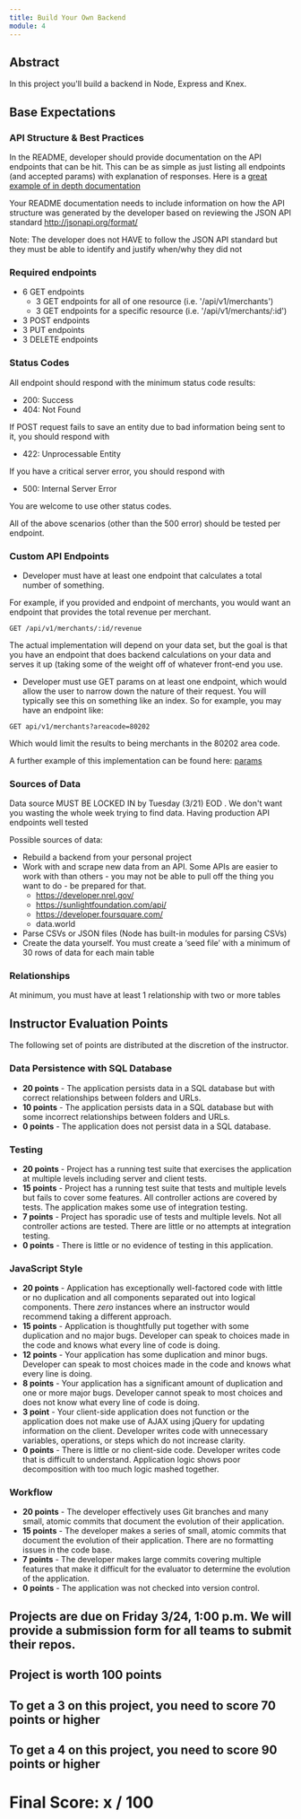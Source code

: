 ```yaml
---
title: Build Your Own Backend
module: 4
---
```


## Abstract

In this project you'll build a backend in Node, Express and Knex.

## Base Expectations

### API Structure & Best Practices

In the README, developer should provide documentation on the API endpoints that can be hit. This can be as simple as just listing all endpoints (and accepted params) with explanation of responses. Here is a [great example of in depth documentation](https://github.com/500px/api-documentation/blob/master/README.md)

Your README documentation needs to include information on how the API structure was generated by the developer based on reviewing the JSON API standard http://jsonapi.org/format/

Note: The developer does not HAVE to follow the JSON API standard but they must be able to identify and justify when/why they did not

### Required endpoints

* 6 GET endpoints
  * 3 GET endpoints for all of one resource (i.e. '/api/v1/merchants')
  * 3 GET endpoints for a specific resource (i.e. '/api/v1/merchants/:id')
* 3 POST endpoints
* 3 PUT endpoints
* 3 DELETE endpoints

### Status Codes

All endpoint should respond with the minimum status code results:

* 200: Success
* 404: Not Found

If POST request fails to save an entity due to bad information being sent to it, you should respond with

* 422: Unprocessable Entity

If you have a critical server error, you should respond with

* 500: Internal Server Error

You are welcome to use other status codes.

All of the above scenarios (other than the 500 error) should be tested per endpoint.


### Custom API Endpoints

* Developer must have at least one endpoint that calculates a total number of something.

For example, if you provided and endpoint of merchants, you would want an endpoint that provides the total revenue per merchant.

 `GET /api/v1/merchants/:id/revenue`

The actual implementation will depend on your data set, but the goal is that you have an endpoint that does backend calculations on your data and serves it up (taking some of the weight off of whatever front-end you use.

* Developer must use GET params on at least one endpoint, which would allow the user to narrow down the nature of their request. You will typically see this on something like an index. So for example, you may have an endpoint like:

`GET api/v1/merchants?areacode=80202`

Which would limit the results to being merchants in the 80202 area code.

A further example of this implementation can be found here: [params](https://scotch.io/tutorials/use-expressjs-to-get-url-and-post-parameters)

### Sources of Data

Data source MUST BE LOCKED IN by Tuesday (3/21) EOD . We don't want you wasting the whole week trying to find data. Having production API endpoints well tested

Possible sources of data:

* Rebuild a backend from your personal project
* Work with and scrape new data from an API. Some APIs are easier to work with than others - you may not be able to pull off the thing you want to do - be prepared for that.
  * https://developer.nrel.gov/
  * https://sunlightfoundation.com/api/
  * https://developer.foursquare.com/
  * data.world
* Parse CSVs or JSON files (Node has built-in modules for parsing CSVs)
* Create the data yourself. You must create a ‘seed file’ with a minimum of 30 rows of data for each main table

### Relationships

At minimum, you must have at least 1 relationship with two or more tables

## Instructor Evaluation Points

The following set of points are distributed at the discretion of the instructor.

### Data Persistence with SQL Database

* **20 points** - The application persists data in a SQL database but with correct relationships between folders and URLs.
* **10 points** - The application persists data in a SQL database but with some incorrect relationships between folders and URLs.
* **0 points** - The application does not persist data in a SQL database.

### Testing

* **20 points** - Project has a running test suite that exercises the application at multiple levels including server and client tests.
* **15 points** - Project has a running test suite that tests and multiple levels but fails to cover some features. All controller actions are covered by tests. The application makes some use of integration testing.
* **7 points** - Project has sporadic use of tests and multiple levels. Not all controller actions are tested. There are little or no attempts at integration testing.
* **0 points** - There is little or no evidence of testing in this application.

### JavaScript Style

* **20 points** - Application has exceptionally well-factored code with little or no duplication and all components separated out into logical components. There _zero_ instances where an instructor would recommend taking a different approach.
* **15 points** - Application is thoughtfully put together with some duplication and no major bugs. Developer can speak to choices made in the code and knows what every line of code is doing.
* **12 points** - Your application has some duplication and minor bugs. Developer can speak to most choices made in the code and knows what every line is doing.
* **8 points** - Your application has a significant amount of duplication and one or more major bugs. Developer cannot speak to most choices and does not know what every line of code is doing.
* **3 point** - Your client-side application does not function or the application does not make use of AJAX using jQuery for updating information on the client. Developer writes code with unnecessary variables, operations, or steps which do not increase clarity.
* **0 points** - There is little or no client-side code. Developer writes code that is difficult to understand. Application logic shows poor decomposition with too much logic mashed together.

### Workflow

* **20 points** - The developer effectively uses Git branches and many small, atomic commits that document the evolution of their application.
* **15 points** - The developer makes a series of small, atomic commits that document the evolution of their application. There are no formatting issues in the code base.
* **7 points** - The developer makes large commits covering multiple features that make it difficult for the evaluator to determine the evolution of the application.
* **0 points** - The application was not checked into version control.

## Projects are due on Friday 3/24, 1:00 p.m. We will provide a submission form for all teams to submit their repos.

## Project is worth 100 points

## To get a 3 on this project, you need to score 70 points or higher

## To get a 4 on this project, you need to score 90 points or higher

# Final Score: x / 100
